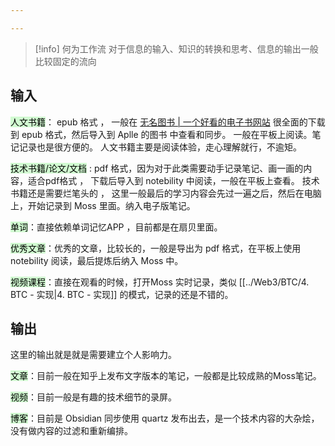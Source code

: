 ```yaml
---

---
```


>[!info] 何为工作流
>对于信息的输入、知识的转换和思考、信息的输出一般比较固定的流向


## 输入

<mark style="background: #BBFABBA6;">人文书籍</mark>： epub 格式 ， 一般在 [无名图书 | 一个好看的电子书网站](https://www.book123.info/) 很全面的下载到 epub 格式，然后导入到 Aplle 的图书 中查看和同步。 一般在平板上阅读。笔记记录也是很方便的。
人文书籍主要是阅读体验，走心理解就行，不逾矩。

<mark style="background: #BBFABBA6;">技术书籍/论文/文档</mark> : pdf 格式，因为对于此类需要动手记录笔记、画一画的内容，适合pdf格式 ， 下载后导入到 notebility 中阅读，一般在平板上查看。
技术书籍还是需要烂笔头的 ， 这里一般最后的学习内容会先过一遍之后，然后在电脑上，开始记录到 Moss 里面。纳入电子版笔记。

<mark style="background: #BBFABBA6;">单词</mark>：直接依赖单词记忆APP ，目前都是在扇贝里面。

<mark style="background: #BBFABBA6;">优秀文章</mark>：优秀的文章，比较长的，一般是导出为 pdf 格式，在平板上使用 notebility 阅读，最后提炼后纳入 Moss 中。

<mark style="background: #BBFABBA6;">视频课程</mark>：直接在观看的时候，打开Moss 实时记录，类似 [[../Web3/BTC/4. BTC - 实现|4. BTC - 实现]] 的模式，记录的还是不错的。

## 输出

这里的输出就是就是需要建立个人影响力。

<mark style="background: #BBFABBA6;">文章</mark>：目前一般在知乎上发布文字版本的笔记，一般都是比较成熟的Moss笔记。

<mark style="background: #BBFABBA6;">视频</mark>：目前一般是有趣的技术细节的录屏。

<mark style="background: #BBFABBA6;">博客</mark>：目前是 Obsidian 同步使用 quartz 发布出去，是一个技术内容的大杂烩，没有做内容的过滤和重新编排。